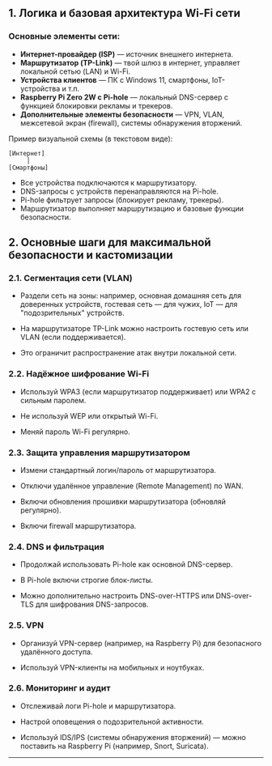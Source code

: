 ## 1. Логика и базовая архитектура Wi-Fi сети

### Основные элементы сети:

- **Интернет-провайдер (ISP)** — источник внешнего интернета.
- **Маршрутизатор (TP-Link)** — твой шлюз в интернет, управляет локальной сетью (LAN) и Wi-Fi.
- **Устройства клиентов** — ПК с Windows 11, смартфоны, IoT-устройства и т.п.
- **Raspberry Pi Zero 2W с Pi-hole** — локальный DNS-сервер с функцией блокировки рекламы и трекеров.
- **Дополнительные элементы безопасности** — VPN, VLAN, межсетевой экран (firewall), системы обнаружения вторжений.

Пример визуальной схемы (в текстовом виде):
```
[Интернет] 
     │
[Смартфоны]
```

- Все устройства подключаются к маршрутизатору.
- DNS-запросы с устройств перенаправляются на Pi-hole.
- Pi-hole фильтрует запросы (блокирует рекламу, трекеры).
- Маршрутизатор выполняет маршрутизацию и базовые функции безопасности.

## 2. Основные шаги для максимальной безопасности и кастомизации

### 2.1. Сегментация сети (VLAN)

- Раздели сеть на зоны: например, основная домашняя сеть для доверенных устройств, гостевая сеть — для чужих, IoT — для "подозрительных" устройств.
    
- На маршрутизаторе TP-Link можно настроить гостевую сеть или VLAN (если поддерживается).
    
- Это ограничит распространение атак внутри локальной сети.
    

### 2.2. Надёжное шифрование Wi-Fi

- Используй WPA3 (если маршрутизатор поддерживает) или WPA2 с сильным паролем.
    
- Не используй WEP или открытый Wi-Fi.
    
- Меняй пароль Wi-Fi регулярно.
    

### 2.3. Защита управления маршрутизатором

- Измени стандартный логин/пароль от маршрутизатора.
    
- Отключи удалённое управление (Remote Management) по WAN.
    
- Включи обновления прошивки маршрутизатора (обновляй регулярно).
    
- Включи firewall маршрутизатора.
    

### 2.4. DNS и фильтрация

- Продолжай использовать Pi-hole как основной DNS-сервер.
    
- В Pi-hole включи строгие блок-листы.
    
- Можно дополнительно настроить DNS-over-HTTPS или DNS-over-TLS для шифрования DNS-запросов.
    

### 2.5. VPN

- Организуй VPN-сервер (например, на Raspberry Pi) для безопасного удалённого доступа.
    
- Используй VPN-клиенты на мобильных и ноутбуках.
    

### 2.6. Мониторинг и аудит

- Отслеживай логи Pi-hole и маршрутизатора.
    
- Настрой оповещения о подозрительной активности.
    
- Используй IDS/IPS (системы обнаружения вторжений) — можно поставить на Raspberry Pi (например, Snort, Suricata).
    

---